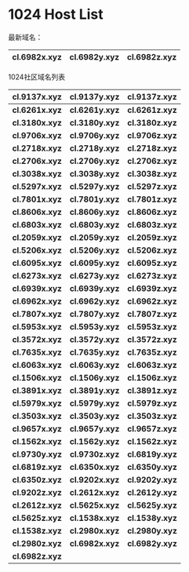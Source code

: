 # 1024 Host List
最新域名：

| cl.6982x.xyz | cl.6982y.xyz | cl.6982z.xyz |
| ---- | ---- | ---- |

1024社区域名列表

| cl.9137x.xyz | cl.9137y.xyz | cl.9137z.xyz |
| :---: | :---: | :---: |
| **cl.6261x.xyz** | **cl.6261y.xyz** | **cl.6261z.xyz** |
| **cl.3180x.xyz** | **cl.3180y.xyz** | **cl.3180z.xyz** |
| **cl.9706x.xyz** | **cl.9706y.xyz** | **cl.9706z.xyz** |
| **cl.2718x.xyz** | **cl.2718y.xyz** | **cl.2718z.xyz** |
| **cl.2706x.xyz** | **cl.2706y.xyz** | **cl.2706z.xyz** |
| **cl.3038x.xyz** | **cl.3038y.xyz** | **cl.3038z.xyz** |
| **cl.5297x.xyz** | **cl.5297y.xyz** | **cl.5297z.xyz** |
| **cl.7801x.xyz** | **cl.7801y.xyz** | **cl.7801z.xyz** |
| **cl.8606x.xyz** | **cl.8606y.xyz** | **cl.8606z.xyz** |
| **cl.6803x.xyz** | **cl.6803y.xyz** | **cl.6803z.xyz** |
| **cl.2059x.xyz** | **cl.2059y.xyz** | **cl.2059z.xyz** |
| **cl.5206x.xyz** | **cl.5206y.xyz** | **cl.5206z.xyz** |
| **cl.6095x.xyz** | **cl.6095y.xyz** | **cl.6095z.xyz** |
| **cl.6273x.xyz** | **cl.6273y.xyz** | **cl.6273z.xyz** |
| **cl.6939x.xyz** | **cl.6939y.xyz** | **cl.6939z.xyz** |
| **cl.6962x.xyz** | **cl.6962y.xyz** | **cl.6962z.xyz** |
| **cl.7807x.xyz** | **cl.7807y.xyz** | **cl.7807z.xyz** |
| **cl.5953x.xyz** | **cl.5953y.xyz** | **cl.5953z.xyz** |
| **cl.3572x.xyz** | **cl.3572y.xyz** | **cl.3572z.xyz** |
| **cl.7635x.xyz** | **cl.7635y.xyz** | **cl.7635z.xyz** |
| **cl.6063x.xyz** | **cl.6063y.xyz** | **cl.6063z.xyz** |
| **cl.1506x.xyz** | **cl.1506y.xyz** | **cl.1506z.xyz** |
| **cl.3891x.xyz** | **cl.3891y.xyz** | **cl.3891z.xyz** |
| **cl.5979x.xyz** | **cl.5979y.xyz** | **cl.5979z.xyz** |
| **cl.3503x.xyz** | **cl.3503y.xyz** | **cl.3503z.xyz** |
| **cl.9657x.xyz** | **cl.9657y.xyz** | **cl.9657z.xyz** |
| **cl.1562x.xyz** | **cl.1562y.xyz** | **cl.1562z.xyz** |
| **cl.9730y.xyz** | **cl.9730z.xyz** | **cl.6819y.xyz** |
| **cl.6819z.xyz** | **cl.6350x.xyz** | **cl.6350y.xyz** |
| **cl.6350z.xyz** | **cl.9202x.xyz** | **cl.9202y.xyz** |
| **cl.9202z.xyz** | **cl.2612x.xyz** | **cl.2612y.xyz** |
| **cl.2612z.xyz** | **cl.5625x.xyz** | **cl.5625y.xyz** |
| **cl.5625z.xyz** | **cl.1538x.xyz** | **cl.1538y.xyz** |
| **cl.1538z.xyz** | **cl.2980x.xyz** | **cl.2980y.xyz** |
| **cl.2980z.xyz** | **cl.6982x.xyz** | **cl.6982y.xyz** |
| **cl.6982z.xyz** |
